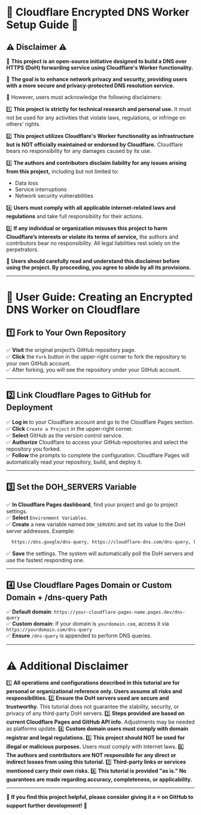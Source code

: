 # 🚀 Cloudflare Encrypted DNS Worker Setup Guide 🚀

## ⚠ Disclaimer ⚠

🔹 **This project is an open-source initiative designed to build a DNS over HTTPS (DoH) forwarding service using Cloudflare's Worker functionality.**

🔹 **The goal is to enhance network privacy and security, providing users with a more secure and privacy-protected DNS resolution service.**

📌 However, users must acknowledge the following disclaimers:

1️⃣ **This project is strictly for technical research and personal use.** It must not be used for any activities that violate laws, regulations, or infringe on others' rights.

2️⃣ **This project utilizes Cloudflare's Worker functionality as infrastructure but is NOT officially maintained or endorsed by Cloudflare.** Cloudflare bears no responsibility for any damages caused by its use.

3️⃣ **The authors and contributors disclaim liability for any issues arising from this project,** including but not limited to:
   - Data loss
   - Service interruptions
   - Network security vulnerabilities

4️⃣ **Users must comply with all applicable internet-related laws and regulations** and take full responsibility for their actions.

5️⃣ **If any individual or organization misuses this project to harm Cloudflare’s interests or violate its terms of service,** the authors and contributors bear no responsibility. All legal liabilities rest solely on the perpetrators.

📢 **Users should carefully read and understand this disclaimer before using the project. By proceeding, you agree to abide by all its provisions.**

---

# 📖 User Guide: Creating an Encrypted DNS Worker on Cloudflare

## 1️⃣ Fork to Your Own Repository

✅ **Visit** the original project’s GitHub repository page.  
✅ **Click** the `Fork` button in the upper-right corner to fork the repository to your own GitHub account.  
✅ After forking, you will see the repository under your GitHub account.

---

## 2️⃣ Link Cloudflare Pages to GitHub for Deployment

✅ **Log in** to your Cloudflare account and go to the Cloudflare Pages section.  
✅ **Click** `Create a Project` in the upper-right corner.  
✅ **Select** GitHub as the version control service.  
✅ **Authorize** Cloudflare to access your GitHub repositories and select the repository you forked.  
✅ **Follow** the prompts to complete the configuration. Cloudflare Pages will automatically read your repository, build, and deploy it.

---

## 3️⃣ Set the DOH_SERVERS Variable

✅ **In Cloudflare Pages dashboard**, find your project and go to project settings.  
✅ **Select** `Environment Variables`.  
✅ **Create** a new variable named `DOH_SERVERS` and set its value to the DoH server addresses. Example:
```bash
  https://dns.google/dns-query, https://cloudflare-dns.com/dns-query, https://dns.quad9.net/dns-query
```
✅ **Save** the settings. The system will automatically poll the DoH servers and use the fastest responding one.

---

## 4️⃣ Use Cloudflare Pages Domain or Custom Domain + /dns-query Path

✅ **Default domain**: `https://your-cloudflare-pages-name.pages.dev/dns-query`  
✅ **Custom domain**: If your domain is `yourdomain.com`, access it via `https://yourdomain.com/dns-query`  
✅ **Ensure** `/dns-query` is appended to perform DNS queries.

---

# ⚠ Additional Disclaimer

1️⃣ **All operations and configurations described in this tutorial are for personal or organizational reference only. Users assume all risks and responsibilities.**
2️⃣ **Ensure the DoH servers used are secure and trustworthy.** This tutorial does not guarantee the stability, security, or privacy of any third-party DoH servers.
3️⃣ **Steps provided are based on current Cloudflare Pages and GitHub API info.** Adjustments may be needed as platforms update.
4️⃣ **Custom domain users must comply with domain registrar and legal regulations.**
5️⃣ **This project should NOT be used for illegal or malicious purposes.** Users must comply with internet laws.
6️⃣ **The authors and contributors are NOT responsible for any direct or indirect losses from using this tutorial.**
7️⃣ **Third-party links or services mentioned carry their own risks.**
8️⃣ **This tutorial is provided "as is." No guarantees are made regarding accuracy, completeness, or applicability.**

---

📌 **If you find this project helpful, please consider giving it a ⭐ on GitHub to support further development!** 🚀

